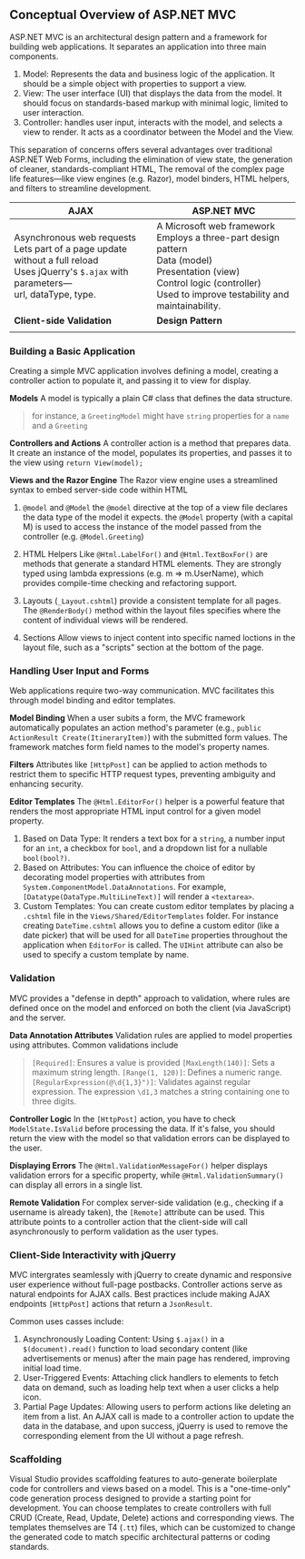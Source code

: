 ## Conceptual Overview of ASP.NET MVC

ASP.NET MVC is an architectural design pattern and a framework for building web applications. It separates an application into three main components.

1. Model: Represents the data and business logic of the application. It should be a simple object with properties to support a view. 
2. View: The user interface (UI) that displays the data from the model. It should focus on standards-based markup with minimal logic, limited to user interaction.
3. Controller: handles user input, interacts with the model, and selects a view to render. It acts as a coordinator between the Model and the View. 

This separation of concerns offers several advantages over traditional ASP.NET Web Forms, including the elimination of view state, the generation of cleaner, standards-compliant HTML, The removal of the complex page life features—like view engines (e.g. Razor), model binders, HTML helpers, and filters to streamline development. 


| AJAX                                                                                                                                              | ASP.NET MVC                                                                                                                                                                               |
| ------------------------------------------------------------------------------------------------------------------------------------------------- | ----------------------------------------------------------------------------------------------------------------------------------------------------------------------------------------- |
| Asynchronous web requests<br>Lets part of a page update without a full reload<br>Uses jQuerry's `$.ajax` with parameters—<br>url, dataType, type. | A Microsoft web framework<br>Employs a three-part design pattern<br>Data (model)<br>Presentation (view)<br>Control logic (controller)<br>Used to improve testability and maintainability. |
| **Client-side Validation**                                                                                                                        | **Design Pattern**                                                                                                                                                                        |
|                                                                                                                                                   |                                                                                                                                                                                           |


### Building a Basic Application
Creating a simple MVC application involves defining a model, creating a controller action to populate it, and passing it to view for display. 

**Models**
A model is typically a plain C# class that defines the data structure. 
> for instance, a `GreetingModel` might have `string` properties for a `name` and a `Greeting`

**Controllers and Actions**
A controller action is a method that prepares data. It create an instance of the model, populates its properties, and passes it to the view using `return View(model);`

**Views and the Razor Engine**
The Razor view engine uses a streamlined syntax to embed server-side code within HTML

1. `@model` and `@Model` 
the `@model` directive at the top of a view file declares the data type of the model it expects.
the `@Model` property (with a capital M) is used to access the instance of the model passed from the controller (e.g. `@Model.Greeting`)

2. HTML Helpers
Like `@Html.LabelFor()` and `@Html.TextBoxFor()` are methods that generate a standard HTML elements. They are strongly typed using lambda expressions (e.g. m => m.UserName), which provides compile-time checking and refactoring support. 

3. Layouts
(`_Layout.cshtml`) provide a consistent template for all pages. The `@RenderBody()` method within the layout files specifies where the content of individual views will be rendered. 

4. Sections
Allow views to inject content into specific named loctions in the layout file, such as a "scripts" section at the bottom of the page.

### Handling User Input and Forms
Web applications require two-way communication. MVC facilitates this through model binding and editor templates. 

**Model Binding**
When a user subits a form, the MVC framework automatically populates an action method's parameter (e.g., `public ActionResult Create(ItineraryItem)`) with the submitted form values. The framework matches form field names to the model's property names. 

**Filters**
Attributes like `[HttpPost]` can be applied to action methods to restrict them to specific HTTP request types, preventing ambiguity and enhancing security. 

**Editor Templates** 
The `@Html.EditorFor()` helper is a powerful feature that renders the most appropriate HTML input control for a given model property. 

1. Based on Data Type: It renders a text box for a `string`, a number input for an `int`, a checkbox for `bool`, and a dropdown list for a nullable `bool(bool?)`.
2. Based on Attributes: You can influence the choice of editor by decorating model properties with attributes from `System.ComponentModel.DataAnnotations`. For example, `[Datatype(DataType.MultiLineText)]` will render a `<textarea>`.
3. Custom Templates: You can create custom editor templates by placing a `.cshtml` file in the `Views/Shared/EditorTemplates` folder. For instance creating `DateTime.cshtml` allows you to define a custom editor (like a date picker) that will be used for all `DateTime` properties throughout the application when `EditorFor` is called. The `UIHint` attribute can also be used to specify a custom template by name.

### Validation 
MVC provides a "defense in depth" approach to validation, where rules are defined once on the model and enforced on both the client (via JavaScript) and the server. 

**Data Annotation Attributes**
Validation rules are applied to model properties using attributes. Common validations include
> `[Required]`: Ensures a value is provided 
> `[MaxLength(140)]`: Sets a maximum string length.
> `[Range(1, 120)]`: Defines a numeric range.
> `[RegularExpression(@\d{1,3}")]`: Validates against regular expression. The expression `\d1,3` matches a string containing one to three digits. 

**Controller Logic**
In the `[HttpPost]` action, you have to check `ModelState.IsValid` before processing the data. If it's false, you should return the view with the model so that validation errors can be displayed to the user. 

**Displaying Errors**
The `@Html.ValidationMessageFor()` helper displays validation errors for a specific property, while `@Html.ValidationSummary()` can display all errors in a single list. 

**Remote Validation**
For complex server-side validation (e.g., checking if a username is already taken), the `[Remote]` attribute can be used. This attribute points to a controller action that the client-side will call asynchronously to perform validation as the user types.

### Client-Side Interactivity with jQuerry
MVC intergrates seamlessly with jQuerry to create dynamic and responsive user experience without full-page postbacks. Controller actions serve as natural endpoints for AJAX calls. Best practices include making AJAX endpoints `[HttpPost]` actions that return a `JsonResult`.

Common uses casses include:
1. Asynchronously Loading Content: Using `$.ajax()` in a `$(document).read()` function to load secondary content (like advertisements or menus) after the main page has rendered, improving initial load time. 
2. User-Triggered Events: Attaching click handlers to elements to fetch data on demand, such as loading help text when a user clicks a help icon. 
3. Partial Page Updates: Allowing users to perform actions like deleting an item from a list. An AJAX call is made to a controller action to update the data in the database, and upon success, jQuerry is used to remove the corresponding element from the UI without a page refresh.

### Scaffolding
Visual Studio provides scaffolding features to auto-generate boilerplate code for controllers and views based on a model. This is a "one-time-only" code generation process designed to provide a starting point for development. You can choose templates to create controllers with full CRUD (Create, Read, Update, Delete) actions and corresponding views. The templates themselves are T4 (`.tt`) files, which can be customized to change the generated code to match specific architectural patterns or coding standards.